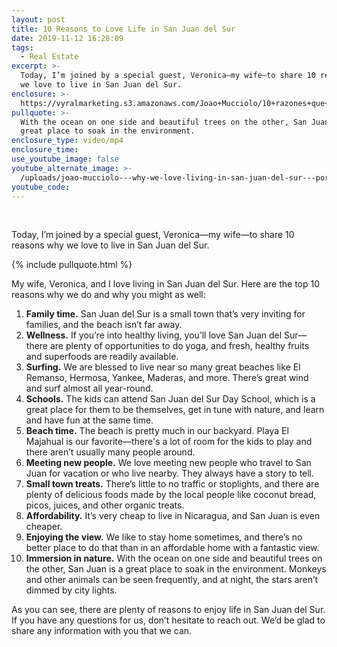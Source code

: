 ```yaml
---
layout: post
title: 10 Reasons to Love Life in San Juan del Sur
date: 2019-11-12 16:28:09
tags:
  - Real Estate
excerpt: >-
  Today, I’m joined by a special guest, Veronica—my wife—to share 10 reasons why
  we love to live in San Juan del Sur.
enclosure: >-
  https://vyralmarketing.s3.amazonaws.com/Joao+Mucciolo/10+razones+que+nos+gusta+vivir+en+San+Juan+del+sur.mp4
pullquote: >-
  With the ocean on one side and beautiful trees on the other, San Juan is a
  great place to soak in the environment.
enclosure_type: video/mp4
enclosure_time:
use_youtube_image: false
youtube_alternate_image: >-
  /uploads/joao-mucciolo---why-we-love-living-in-san-juan-del-sur---por-qué-nos-encanta-vivir-en-san-juan-del-sur-youtube.jpg
youtube_code:
---
```


&nbsp;

Today, I’m joined by a special guest, Veronica—my wife—to share 10 reasons why we love to live in San Juan del Sur.

{% include pullquote.html %}

My wife, Veronica, and I love living in San Juan del Sur. Here are the top 10 reasons why we do and why you might as well:

1. **Family time.** San Juan del Sur is a small town that’s very inviting for families, and the beach isn’t far away.
2. **Wellness.** If you’re into healthy living, you’ll love San Juan del Sur—there are plenty of opportunities to do yoga, and fresh, healthy fruits and superfoods are readily available.
3. **Surfing.** We are blessed to live near so many great beaches like El Remanso, Hermosa, Yankee, Maderas, and more. There’s great wind and surf almost all year-round.
4. **Schools.** The kids can attend San Juan del Sur Day School, which is a great place for them to be themselves, get in tune with nature, and learn and have fun at the same time.
5. **Beach time.** The beach is pretty much in our backyard. Playa El Majahual is our favorite—there's a lot of room for the kids to play and there aren’t usually many people around.
6. **Meeting new people.** We love meeting new people who travel to San Juan for vacation or who live nearby. They always have a story to tell.
7. **Small town treats.** There’s little to no traffic or stoplights, and there are plenty of delicious foods made by the local people like coconut bread, picos, juices, and other organic treats.
8. **Affordability.** It’s very cheap to live in Nicaragua, and San Juan is even cheaper.
9. **Enjoying the view.** We like to stay home sometimes, and there’s no better place to do that than in an affordable home with a fantastic view.
10. **Immersion in nature.** With the ocean on one side and beautiful trees on the other, San Juan is a great place to soak in the environment. Monkeys and other animals can be seen frequently, and at night, the stars aren’t dimmed by city lights.

As you can see, there are plenty of reasons to enjoy life in San Juan del Sur. If you have any questions for us, don’t hesitate to reach out. We’d be glad to share any information with you that we can.

&nbsp;